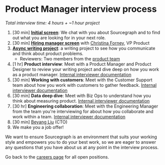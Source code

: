 # Product Manager interview process

_Total interview time: 4 hours + ~1 hour project_

1. [30 min] **[Initial screen](../initial_screen.md)**: We chat with you about Sourcegraph and to find out what you are looking for in your next role.
1. [30 min] **[Hiring manager screen](../hm_intro_call.md)** with [Christina Forney](../../../../company/team/index.md#christina-forney-she-her), VP Product
1. **[Async writing project](./pm_rfc_project.md)**: a writing project to see how you communicate and think about product problems.
   - Reviewers: Two members from the [product team](../../index.md#team)
1. [1 hr] **Product interview**: Meet with a Product Manager and Product Designer to review your writing project and dive deep on how you work as a product manager. [Internal interviewer documentation](https://github.com/sourcegraph/interviews/blob/master/product/product-manager/product.md)
1. [30 min] **Working with customers**: Meet with the Customer Support team about how you work with customers to gather feedback. [Internal interviewer documentation](https://github.com/sourcegraph/interviews/blob/master/product/product-manager/customers-and-data.md)
1. [30 min] **Data deep dive**: Meet with Biz Ops to understand how you think about measuring product. [Internal interviewer documentation](https://github.com/sourcegraph/interviews/blob/master/product/product-manager/customers-and-data.md)
1. [30 hr] **Engineering collaboration**: Meet with the Engineering Manager from the team you're interviewing for about how you collaborate and work within a team. [Internal interviewer documentation](https://github.com/sourcegraph/interviews/blob/master/product/product-manager/design-engineering-collaboration.md)
1. [30 min] [Beyang Liu](../../../../company/team/index.md#beyang-liu) (CTO)
1. We make you a job offer!

We want to ensure Sourcegraph is an environment that suits your working style and empowers you to do your best work, so we are eager to answer any questions that you have about us at any point in the interview process.

Go back to the [careers page](https://boards.greenhouse.io/sourcegraph91) for all open positions.
